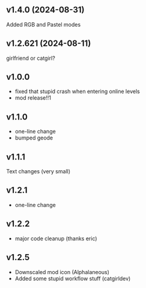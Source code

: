 
## <cy>v1.4.0</c> (2024-08-31)
Added RGB and Pastel modes

## <cy>v1.2.621</c> (2024-08-11)
girlfriend or catgirl?


## <cy>v1.0.0</c>
- fixed that stupid crash when entering online levels
- mod release!!1

## <cy>v1.1.0</c>
- one-line change
- bumped geode

## <cy>v1.1.1</c>
Text changes (very small)

## <cy>v1.2.1</c>
- one-line change

## <cy>v1.2.2</c>
- major code cleanup (thanks eric)

## <cy>v1.2.5</c>

- Downscaled mod icon (Alphalaneous)
- Added some stupid workflow stuff (catgirldev)
